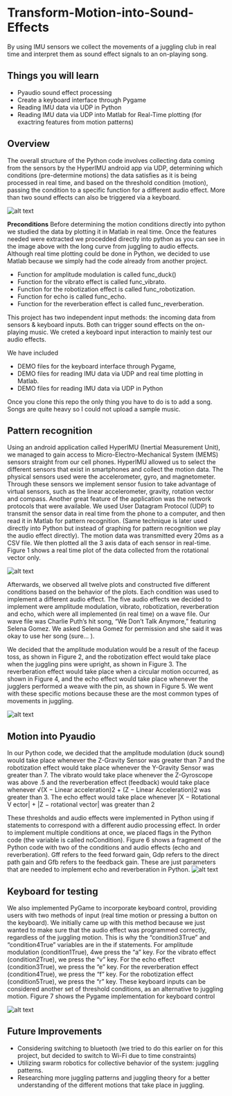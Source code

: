 # Transform-Motion-into-Sound-Effects
By using IMU sensors we collect the movements of a juggling club in real time and interpret them as sound effect signals to an on-playing song.

## Things you will learn
* Pyaudio sound effect processing
* Create a keyboard interface through Pygame
* Reading IMU data via UDP in Python
* Reading IMU data via UDP into Matlab for Real-Time plotting (for exactring features from motion patterns)

## Overview
The overall structure of the Python code involves collecting data coming from the sensors by the HyperIMU android app via UDP, determining which conditions (pre-determine motions) the data satisfies as it is being processed in real time, and based on the threshold condition (motion), passing the condition to a specific function for a different audio effect. More than two sound effects can also be triggered via a keyboard.

![alt text](README_images/club_setup.JPG "Description goes here")

**Preconditions**
Before determining the motion conditions directly into python we studied the data by plotting it in Matlab in real time. Once the features needed were extracted we procedded directly into python as you can see in the image above with the long curve from juggling to audio effects. Although real time plotting could be done in Python, we decided to use Matlab because we simply had the code already from another project.

* Function for amplitude modulation is called func_duck() 
* Function for the vibrato effect is called func_vibrato.
* Function for the robotization effect is called func_robotization.
* Function for echo is called func_echo.
* Function for the reverberation effect is called func_reverberation.

This project has two independent input methods: the incoming data from sensors & keyboard inputs. Both can trigger sound effects on the on-playing music. We creted a keyboard input interaction to mainly test our audio effects. 

We have included 
* DEMO files for the keyboard interface through Pygame,
* DEMO files for reading IMU data via UDP and real time plotting in Matlab.
* DEMO files for reading IMU data via UDP in Python

Once you clone this repo the only thing you have to do is to add a song. Songs are quite heavy so I could not upload a sample music.

## Pattern recognition
Using an android application called HyperIMU (Inertial Measurement Unit), we managed to gain access to Micro-Electro-Mechanical System (MEMS) sensors straight from our cell phones. HyperIMU allowed us to select the different sensors that exist in smartphones and collect the motion data. The physical sensors used were the accelerometer, gyro, and magnetometer. Through these sensors we implement sensor fusion to take advantage of virtual sensors, such as the linear accelerometer, gravity, rotation vector and compass. Another great feature of the application was the network protocols that were available. We used User Datagram Protocol (UDP) to transmit the sensor data in real time from the phone to a computer, and then read it in Matlab for pattern recognition. (Same technique is later used directly into Python but instead of graphing for pattern recognition we play the audio effect directly). The motion data was transmitted every 20ms as a CSV file. We then plotted all the 3 axis data of each sensor in real-time. Figure 1 shows a real time plot of the data collected from the rotational vector only.

![alt text](README_images/club_data.JPG "Description goes here")

Afterwards, we observed all twelve plots and constructed five different conditions based on the behavior of the plots. Each condition was used to implement a different audio effect. The five audio effects we decided to implement were amplitude modulation, vibrato, robotization, reverberation and echo, which were all implemented (in real time) on a wave file. Our wave file was Charlie Puth’s hit song, “We Don’t Talk Anymore,” featuring Selena Gomez. We asked Selena Gomez for permission and she said it was okay to use her song (sure... ). 

 We decided that the amplitude modulation would be a result of the faceup toss, as shown in Figure 2, and the robotization effect would take place when the juggling pins were upright, as shown in Figure 3. The reverberation effect would take place when a circular motion occurred, as shown in Figure 4, and the echo effect would take place whenever the jugglers performed a weave with the pin, as shown in Figure 5. We went with these specific motions because these are the most common types of movements in juggling.
 
 ![alt text](README_images/club_motionPattern.JPG "Description goes here")
 
 ## Motion into Pyaudio
  In our Python code, we decided that the amplitude modulation (duck sound) would take place whenever the Z-Gravity Sensor was greater than 7 and the robotization effect would take place whenever the Y-Gravity Sensor was greater than 7. The vibrato would take place whenever the Z-Gyroscope was above .5 and the reverberation effect (feedback) would take place whenever √(X − Linear acceleration)2 + (Z − Linear Acceleration)2 was greater than 3. The echo effect would take place whenever |X − Rotational V ector| + |Z − rotational vector| was greater than 2 

These thresholds and audio effects were implemented in Python using if statements to correspond with a different audio processing effect. In order to implement multiple conditions at once, we placed flags in the Python code (the variable is called noCondition). Figure 6 shows a fragment of the Python code with two of the conditions and audio effects (echo and reverberation). Gff refers to the feed forward gain, Gdp refers to the direct path gain and Gfb refers to the feedback gain. These are just parameters that are needed to implement echo and reverberation in Python. 
![alt text](README_images/club_patternDecision.JPG "Description goes here")

## Keyboard for testing
We also implemented PyGame to incorporate keyboard control, providing users with two methods of input (real time motion or pressing a button on the keyboard). We initially came up with this method because we just wanted to make sure that the audio effect was programmed correctly, regardless of the juggling motion. This is why the “condition3True” and “condition4True” variables are in the if statements. For amplitude modulation (condition1True), 4we press the “a” key. For the vibrato effect (condition2True), we press the “v” key. For the echo effect (condition3True), we press the “e” key. For the reverberation effect (condition4True), we press the “f” key. For the robotization effect (condition5True), we press the “r” key. These keyboard inputs can be considered another set of threshold conditions, as an alternative to juggling motion. Figure 7 shows the Pygame implementation for keyboard control

 ![alt text](README_images/club_keyboard.JPG "Description goes here")

## Future Improvements
* Considering switching to bluetooth (we tried to do this earlier on for this project, but decided to switch to Wi-Fi due to time constraints)
* Utilizing swarm robotics for collective behavior of the system: juggling patterns.
* Researching more juggling patterns and juggling theory for a better understanding of the different motions that take place in juggling.
